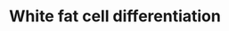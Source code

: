 ---
annotations:
- id: PW:0000003
  parent: signaling pathway
  type: Pathway Ontology
  value: signaling pathway
- id: CL:0000448
  parent: native cell
  type: Cell Type Ontology
  value: white fat cell
authors:
- Mkutmon
- MaintBot
citedin:
- link: PMC9015122
  title: Understanding signaling and metabolic paths using semantified and harmonized
    information about biological interactions (2022)
- link: PMC8868589
  title: Comprehensive Statistical and Bioinformatics Analysis in the Deciphering
    of Putative Mechanisms by Which Lipid-Associated GWAS Loci Contribute to Coronary
    Artery Disease (2022)
- link: 10.3390/pathogens12111373
  title: Transcriptional Profiling of SARS-CoV-2-Infected Calu-3 Cells Reveals Immune-Related
    Signaling Pathways (2024)
- link: 10.1038/s41598-023-33585-2
  title: Bioinformatics analysis of the pathogenic link between Epstein-Barr virus
    infection, systemic lupus erythematosus and diffuse large B cell lymphoma (2023)
description: The transcription factors involved in white fat cell differentiation
  are shown, specifically their pattern of activity from the preadipocyte to the adipocyte
  (fat cells) stage. Adipose tissue, composed of white and brown adipose tissue, is
  composed of adipocytes. This pathway is primarily studied to understand factors
  that contribute to obesity and diabetes. Transcriptional and hormonal regulators
  of adipocyte formation are indicated.
last-edited: 2019-09-17
ndex: 59061678-8b69-11eb-9e72-0ac135e8bacf
organisms:
- Homo sapiens
redirect_from:
- /index.php/Pathway:WP4149
- /instance/WP4149
- /instance/WP4149_r107159
revision: r107159
schema-jsonld:
- '@context': https://schema.org/
  '@id': https://wikipathways.github.io/pathways/WP4149.html
  '@type': Dataset
  creator:
    '@type': Organization
    name: WikiPathways
  description: The transcription factors involved in white fat cell differentiation
    are shown, specifically their pattern of activity from the preadipocyte to the
    adipocyte (fat cells) stage. Adipose tissue, composed of white and brown adipose
    tissue, is composed of adipocytes. This pathway is primarily studied to understand
    factors that contribute to obesity and diabetes. Transcriptional and hormonal
    regulators of adipocyte formation are indicated.
  keywords:
  - CEBPA
  - CEBPB
  - CEBPD
  - CREB1
  - CTNNA1
  - DDIT3
  - EBF1
  - EGR2
  - FOXO1
  - GATA2
  - GATA3
  - Glucocorticoids
  - INS
  - IRF3
  - IRF4
  - KLF15
  - KLF2
  - KLF4
  - KLF5
  - MECOM
  - NR1H3
  - NR2F2
  - NR3C1
  - PPARG
  - RARA
  - RORA
  - SREBF1
  - STAT5A
  - STAT5B
  - TCF7L1
  - TLE3
  - WNT10B
  - ZNF423
  - cAMP
  license: CC0
  name: White fat cell differentiation
seo: CreativeWork
title: White fat cell differentiation
wpid: WP4149
---